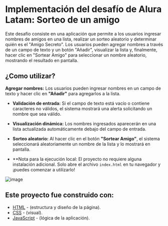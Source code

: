 # Implementación del desafío de Alura Latam: Sorteo de un amigo

Este desafío consiste en una aplicación que permite a los usuarios ingresar nombres de amigos en una lista, realizar un sorteo aleatorio y determinar quién es el "Amigo Secreto". Los usuarios pueden agregar nombres a través de un campo de texto y un botón "Añadir", visualizar la lista y, finalmente, hacer clic en "Sortear Amigo" para seleccionar un nombre aleatorio, mostrando el resultado en pantalla.

## ¿Como utilizar?

**Agregar nombres:** Los usuarios pueden ingresar nombres en un campo de texto y hacer clic en **"Añadir"** para agregarlos a la lista.


- **Validación de entrada:** Si el campo de texto está vacío o contiene caracteres no válidos, el sistema mostrará una alerta solicitando un nombre que sea válido.


- **Visualización dinámica:** Los nombres ingresados aparecerán en una lista actualizada automáticamente debajo del campo de entrada.


- **Sorteo aleatorio:** Al hacer clic en el botón **"Sortear Amigo"**, el sistema seleccionará aleatoriamente un nombre de la lista y lo mostrará en pantalla.

- **Nota para la ejecución local: El proyecto no requiere alguna instalación adicional. Solo abre el archivo `index.html` en tu navegador y ¡puedes comenzar a utilizarlo!


![image](https://github.com/user-attachments/assets/dddab4be-f349-4f24-8cac-cf6876d6516f)


## Este proyecto fue construido con:

- [HTML](https://developer.mozilla.org/en-US/docs/Web/HTML) - (estructura y diseño de la página).
- [CSS](https://developer.mozilla.org/en-US/docs/Web/CSS) - (visual).
- [JavaScript](https://developer.mozilla.org/en-US/docs/Web/JavaScript) - (lógica de la aplicación).
